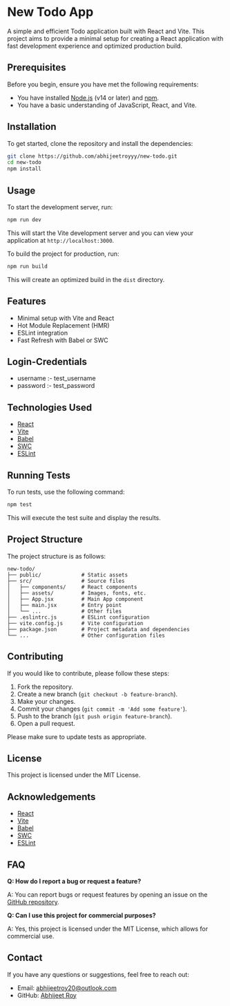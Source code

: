 # New Todo App

A simple and efficient Todo application built with React and Vite. This project aims to provide a minimal setup for creating a React application with fast development experience and optimized production build.

## Prerequisites

Before you begin, ensure you have met the following requirements:

- You have installed [Node.js](https://nodejs.org/) (v14 or later) and [npm](https://www.npmjs.com/).
- You have a basic understanding of JavaScript, React, and Vite.

## Installation

To get started, clone the repository and install the dependencies:

```bash
git clone https://github.com/abhijeetroyyy/new-todo.git
cd new-todo
npm install
```

## Usage

To start the development server, run:

```bash
npm run dev
```

This will start the Vite development server and you can view your application at `http://localhost:3000`.

To build the project for production, run:

```bash
npm run build
```

This will create an optimized build in the `dist` directory.

## Features

- Minimal setup with Vite and React
- Hot Module Replacement (HMR)
- ESLint integration
- Fast Refresh with Babel or SWC

## Login-Credentials

- username :- test_username
- password :- test_password


## Technologies Used

- [React](https://reactjs.org/)
- [Vite](https://vitejs.dev/)
- [Babel](https://babeljs.io/)
- [SWC](https://swc.rs/)
- [ESLint](https://eslint.org/)

## Running Tests

To run tests, use the following command:

```bash
npm test
```

This will execute the test suite and display the results.

## Project Structure

The project structure is as follows:

```
new-todo/
├── public/             # Static assets
├── src/                # Source files
│   ├── components/     # React components
│   ├── assets/         # Images, fonts, etc.
│   ├── App.jsx         # Main App component
│   ├── main.jsx        # Entry point
│   └── ...             # Other files
├── .eslintrc.js        # ESLint configuration
├── vite.config.js      # Vite configuration
├── package.json        # Project metadata and dependencies
└── ...                 # Other configuration files
```

## Contributing

If you would like to contribute, please follow these steps:

1. Fork the repository.
2. Create a new branch (`git checkout -b feature-branch`).
3. Make your changes.
4. Commit your changes (`git commit -m 'Add some feature'`).
5. Push to the branch (`git push origin feature-branch`).
6. Open a pull request.

Please make sure to update tests as appropriate.

## License

This project is licensed under the MIT License.

## Acknowledgements

- [React](https://reactjs.org/)
- [Vite](https://vitejs.dev/)
- [Babel](https://babeljs.io/)
- [SWC](https://swc.rs/)
- [ESLint](https://eslint.org/)

## FAQ

**Q: How do I report a bug or request a feature?**

A: You can report bugs or request features by opening an issue on the [GitHub repository](https://github.com/abhijeetroyyy/new-todo/issues).

**Q: Can I use this project for commercial purposes?**

A: Yes, this project is licensed under the MIT License, which allows for commercial use.

## Contact

If you have any questions or suggestions, feel free to reach out:

- Email: abhijeetroy20@outlook.com
- GitHub: [Abhijeet Roy](https://github.com/abhijeetroyyy)
